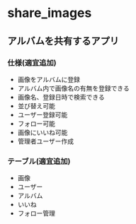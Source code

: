 # share_images
## アルバムを共有するアプリ

### 仕様(適宜追加)
- 画像をアルバムに登録
- アルバム内で画像名の有無を登録できる
- 画像名、登録日時で検索できる
- 並び替え可能
- ユーザー登録可能
- フォロー可能
- 画像にいいね可能
- 管理者ユーザー作成

### テーブル(適宜追加)
- 画像
- ユーザー
- アルバム
- いいね
- フォロー管理
